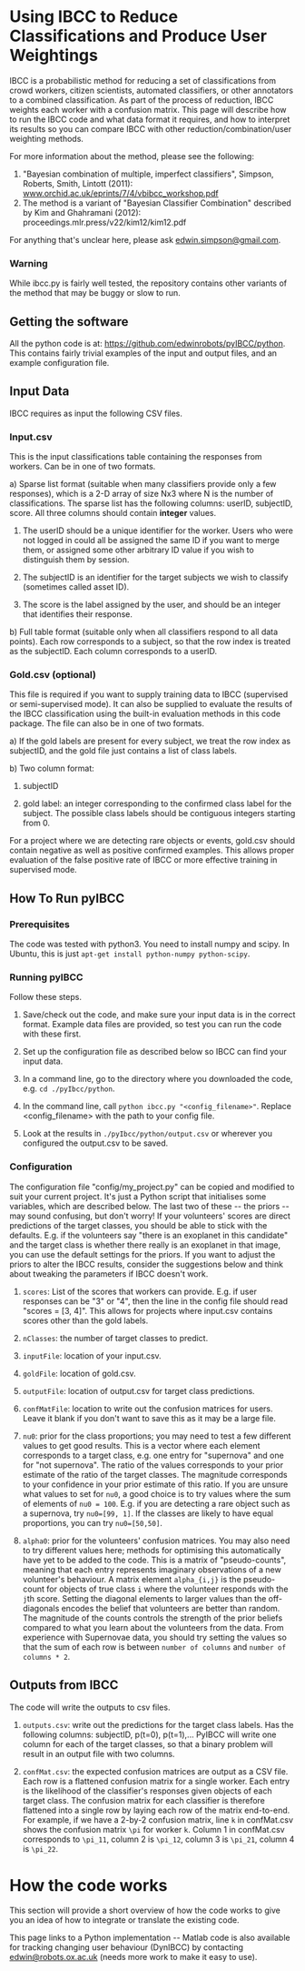 # Using IBCC to Reduce Classifications and Produce User Weightings

IBCC is a probabilistic method for reducing a set of classifications from crowd workers, citizen scientists, automated classifiers, or other 
annotators to a combined classification. 
As part of the process of reduction, IBCC weights each worker with a confusion matrix. 
This page will describe how to run the IBCC code and what data format it requires, and how to interpret its results so you can compare IBCC with other reduction/combination/user weighting methods.

For more information about the method, please see the following:
1. "Bayesian combination of multiple, imperfect classifiers", Simpson, Roberts, Smith, Lintott (2011): www.orchid.ac.uk/eprints/7/4/vbibcc_workshop.pdf
1. The method is a variant of "Bayesian Classifier Combination" described by Kim and Ghahramani (2012): proceedings.mlr.press/v22/kim12/kim12.pdf

For anything that's unclear here, please ask edwin.simpson@gmail.com.

### Warning

While ibcc.py is fairly well tested, the repository contains other variants of the method that may be buggy or slow to run.

## Getting the software

All the python code is at: https://github.com/edwinrobots/pyIBCC/python. This contains fairly trivial examples of the input and output files, and an example configuration file.

## Input Data

IBCC requires as input the following CSV files.
 
### Input.csv

This is the input classifications table containing the responses from workers. Can be in one of two formats. 

a) Sparse list format (suitable when many classifiers provide only a few responses), which is a 2-D array of size Nx3 where N is the number of classifications. The sparse list has the following columns: userID, subjectID, score. All three columns should contain **integer** values. 

1. The userID should be a unique identifier for the worker. Users who were not logged in could all be assigned the same ID if you want to merge them, or assigned some other arbitrary ID value if you wish to distinguish them by session. 

1. The subjectID is an identifier for the target subjects we wish to classify (sometimes called asset ID). 

1. The score is the label assigned by the user, and should be an integer that identifies their response. 

b) Full table format (suitable only when all classifiers respond to all data points). Each row corresponds to a subject, so that the row index is treated as the subjectID. Each column corresponds to a userID.

### Gold.csv (optional)

This file is required if you want to supply training data to IBCC (supervised or semi-supervised mode). It can also be supplied to evaluate the results of the IBCC classification using the built-in evaluation methods in this code package. The file can also be in one of two formats.

a) If the gold labels are present for every subject, we treat the row index as subjectID, and the gold file just contains a list of class labels.

b) Two column format:

1. subjectID 

1. gold label: an integer corresponding to the confirmed class label for the subject. The possible class labels should be contiguous integers starting from 0.

For a project where we are detecting rare objects or events, gold.csv should contain negative as well as positive confirmed examples. This allows proper evaluation of the false positive rate of IBCC or more effective training in supervised mode. 

## How To Run pyIBCC

### Prerequisites

The code was tested with python3. You need to install numpy and scipy. In Ubuntu, this is just `apt-get install python-numpy python-scipy`. 

### Running pyIBCC

Follow these steps. 

1. Save/check out the code, and make sure your input data is in the correct format. Example data files are provided, so test you can run the code with these first.

1. Set up the configuration file as described below so IBCC can find your input data.

1. In a command line, go to the directory where you downloaded the code, e.g. `cd ./pyIbcc/python`.

1. In the command line, call `python ibcc.py "<config_filename>"`. Replace <config_filename> with the path to your config file.

1. Look at the results in `./pyIbcc/python/output.csv` or wherever you configured the output.csv to be saved.

### Configuration

The configuration file "config/my_project.py" can be copied and modified to suit your current project. It's just a Python script that initialises some variables, which are described below. The last two of these -- the priors -- may sound confusing, but don't worry! If your volunteers' scores are direct predictions of the target classes, you should be able to stick with the defaults. E.g. if the volunteers say "there is an exoplanet in this candidate" and the target class is whether there really is an exoplanet in that image, you can use the default settings for the priors. If you want to adjust the priors to alter the IBCC results, consider the suggestions below and think about tweaking the parameters if IBCC doesn't work. 

1. `scores`: List of the scores that workers can provide. E.g. if user responses can be "3" or "4", then the line in the config file should read "scores = [3, 4]". This allows for projects where input.csv contains scores other than the gold labels.

1. `nClasses`: the number of target classes to predict.

1. `inputFile`: location of your input.csv.

1. `goldFile`: location of gold.csv.

1. `outputFile`: location of output.csv for target class predictions.

1. `confMatFile`: location to write out the confusion matrices for users. Leave it blank if you don't want to save this as it may be a large file.

1. `nu0`: prior for the class proportions; you may need to test a few different values to get good results. This is a vector where each element corresponds to a target class, e.g. one entry for "supernova" and one for "not supernova". The ratio of the values corresponds to your prior estimate of the ratio of the target classes. The magnitude corresponds to your confidence in your prior estimate of this ratio. If you are unsure what values to set for `nu0`, a good choice is to try values where the sum of elements of `nu0 = 100`.  E.g. if you are detecting a rare object such as a supernova, try `nu0=[99, 1]`. If the classes are likely to have equal proportions, you can try `nu0=[50,50]`. 

1. `alpha0`: prior for the volunteers' confusion matrices. You may also need to try different values here; methods for optimising this automatically have yet to be added to the code. This is a matrix of "pseudo-counts", meaning that each entry represents imaginary observations of a new volunteer's behaviour. A matrix element `alpha_{i,j}` is the pseudo-count for objects of true class `i` where the volunteer responds with the `j`th score. Setting the diagonal elements to larger values than the off-diagonals encodes the belief that volunteers are better than random. The magnitude of the counts controls the strength of the prior beliefs compared to what you learn about the volunteers from the data. From experience with Supernovae data, you should try setting the values so that the sum of each row is between `number of columns` and `number of columns * 2`. 

## Outputs from IBCC

The code will write the outputs to csv files.

1. `outputs.csv`: write out the predictions for the target class labels. Has the following columns: subjectID, p(t=0), p(t=1),... PyIBCC will write one column for each of the target classes, so that a binary problem will result in an output file with two columns. 

1. `confMat.csv`: the expected confusion matrices are output as a CSV file. Each row is a flattened confusion matrix for a single worker. Each entry is the likelihood of the classifier's responses given objects of each target class. The confusion matrix for each classifier is therefore flattened into a single row by laying each row of the matrix end-to-end. For example, if we have  a 2-by-2 confusion matrix, line `k` in confMat.csv shows the confusion matrix `\pi` for worker `k`. Column 1 in confMat.csv corresponds to `\pi_11`, column 2 is `\pi_12`, column 3 is `\pi_21`, column 4 is `\pi_22`.

# How the code works

This section will provide a short overview of how the code works to give you an idea of how to integrate or translate the existing code.

This page links to a Python implementation -- Matlab code is also available for tracking changing user behaviour (DynIBCC) by contacting edwin@robots.ox.ac.uk (needs more work to make it easy to use).
